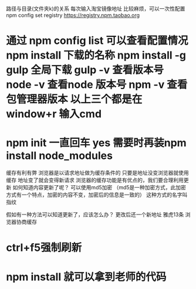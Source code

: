 路径与目录(文件夹k)的关系
每次输入淘宝镜像地址 比较麻烦，可以一次性配置
npm config set registry https://registry.npm.taobao.org

通过 npm config list 可以查看配置情况
npm install 下载的名称
npm install -g gulp 全局下载
gulp -v 查看版本号
node -v 查看node 版本号
npm -v  查看包管理器版本
以上三个都是在window+r 输入cmd
=======================================
 npm init 一直回车  yes
 需要时再装npm install node_modules
 =============================================
 缓存有利有弊
浏览器是以请求地址做为缓存条件的  只要是地址没变浏览器就使用缓存
地址变了就会变得新请求
浏览器的缓存功能是有优点的，我们要合理利用更新
如何知道内容更新了呢？
可以使用md5加密 （md5是一种加密方式，此加密方式有一个特点，加密的内容不变，加密后的信息是一致的）
这种方式的名字叫指纹

假如有一种方法可以知道更新了，应该怎么办？
更改后还一个新地址
雅虎13条
浏览器协商缓存


 ctrl+f5强制刷新
 ===========================
 npm install 就可以拿到老师的代码
 ======================================================
 





